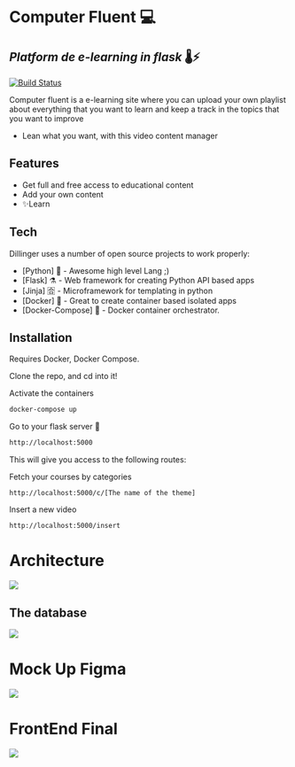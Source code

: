 # Computer Fluent 💻
## _Platform de e-learning in flask_ 🌡⚡



[![Build Status](https://travis-ci.org/joemccann/dillinger.svg?branch=master)](https://travis-ci.org/joemccann/dillinger)

Computer fluent is a e-learning site where you can upload your own playlist about everything that you want 
to learn and keep a track in the topics that you want to improve

- Lean what you want, with this video content manager
## Features
- Get full and free access to educational content
- Add your own content 
- ✨Learn

## Tech

Dillinger uses a number of open source projects to work properly:

- [Python] 🐍  - Awesome high level Lang ;) 
- [Flask] ⚗️ - Web framework  for creating Python API based apps
- [Jinja] 🈴 - Microframework for templating in python 
- [Docker] 🐳 -  Great to create container based isolated apps 
- [Docker-Compose] 🎼 - Docker container orchestrator.

## Installation

Requires Docker, Docker Compose. 

Clone the repo, and cd into it!

Activate the containers 
```sh
docker-compose up
```

Go  to your flask server 📡
```sh
http://localhost:5000
```

This will give you access to the following routes: 

Fetch your courses by categories
```
http://localhost:5000/c/[The name of the theme]
```

Insert a new video
```
http://localhost:5000/insert
```

 # Architecture
 
<img src="https://cdn.discordapp.com/attachments/813782185098215424/813782638699216977/unknown.png" />

## The database 
<img src="https://media.discordapp.net/attachments/813782185098215424/814446997011562555/unknown.png" />

# Mock Up Figma 
<img src="https://cdn.discordapp.com/attachments/813782185098215424/816638974558208010/unknown.png" />

# FrontEnd Final 
<img src="https://media.discordapp.net/attachments/813782185098215424/816674814370250782/unknown.png?width=819&height=467" />
